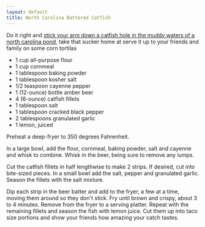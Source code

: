 ```yaml
---
layout: default
title: North Carolina Battered Catfish
---
```


Do it right and [stick your arm down a catfish hole in the muddy waters of a north carolina pond](http://www.youtube.com/watch?v=zc_huHb4PMc), take that sucker home at serve it up to your friends and family on some corn tortilas

* 1 cup all-purpose flour
* 1 cup cornmeal
* 1 tablespoon baking powder
* 1 tablespoon kosher salt
* 1/2 teaspoon cayenne pepper
* 1 (12-ounce) bottle amber beer
* 4 (6-ounce) catfish fillets
* 1 tablespoon salt
* 1 tablespoon cracked black pepper
* 2 tablespoons granulated garlic
* 1 lemon, juiced

Preheat a deep-fryer to 350 degrees Fahrenheit.

In a large bowl, add the flour, cornmeal, baking powder, salt and cayenne and whisk to combine. Whisk in the beer, being sure to remove any lumps.

Cut the catfish fillets in half lengthwise to make 2 strips. If desired, cut into bite-sized pieces. In a small bowl add the salt, pepper and granulated garlic. Season the fillets with the salt mixture.

Dip each strip in the beer batter and add to the fryer, a few at a time, moving them around so they don't stick. Fry until brown and crispy, about 3 to 4 minutes. Remove from the fryer to a serving platter. Repeat with the remaining fillets and season the fish with lemon juice. Cut them up into taco size portions and show your friends how amazing your catch tastes.
